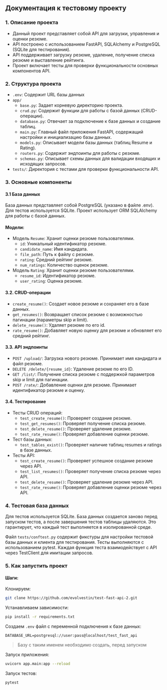 ## Документация к тестовому проекту
### 1. Описание проекта
- Данный проект представляет собой API для загрузки, управления и оценки резюме. 
- API построено с использованием FastAPI, SQLAlchemy и PostgreSQL (SQLite для тестирования). 
- API поддерживает загрузку резюме, удаление, получение списка резюме и выставление рейтинга. 
- Проект включает тесты для проверки функциональности основных компонентов API.

### 2. Структура проекта
- `.env`: Содержит URL базы данных
- `app/`
  - `base.py`: Задает корневую директорию проекта.
  - `crud.py`: Содержит функции для работы с базой данных (CRUD-операции).
  - `database.py`: Отвечает за подключение к базе данных и создание таблиц.
  - `main.py`: Главный файл приложения FastAPI, содержащий настройки и инициализацию базы данных.
  - `models.py`: Описывает модели базы данных (таблиц Resume и Rating).
  - `routers.py`: Содержит эндпоинты для работы с резюме.
  - `schemas.py`: Описывает схемы данных для валидации входящих и исходящих запросов.
- `tests/`: Директория с тестами для проверки функциональности API.

### 3. Основные компоненты
#### 3.1 База данных

База данных представляет собой PostgreSQL (указано в файле .env). 
Для тестов используется SQLite. Проект использует ORM SQLAlchemy для работы с базой данных.

#### Модели:
- Модель `Resume`: Хранит оценки резюме пользователями.
  - `id`: Уникальный идентификатор резюме.
  - `candidate_name`: Имя кандидата.
  - `file_path`: Путь к файлу с резюме.
  - `rating`: Средний рейтинг резюме.
  - `num_ratings`: Количество оценок резюме.
- Модель `Rating`: Хранит оценки резюме пользователями.
  - `resume_id`: Идентификатор резюме.
  - `user_rating`: Оценка резюме.

#### 3.2. CRUD-операции
- `create_resume()`: Создает новое резюме и сохраняет его в базе данных.
- `get_resumes()`: Возвращает список резюме с возможностью пагинации (параметры skip и limit).
- `delete_resume()`: Удаляет резюме по его id.
- `rate_resume()`: Добавляет новую оценку для резюме и обновляет его средний рейтинг.

#### 3.3. API эндпоинты
- `POST /upload/`: Загрузка нового резюме. Принимает имя кандидата и файл резюме.
- `DELETE /delete/{resume_id}`: Удаление резюме по его ID.
- `GET /list/`: Получение списка резюме с поддержкой параметров skip и limit для пагинации.
- `POST /rate/`: Добавление оценки для резюме. Принимает идентификатор резюме и оценку.

#### 3.4. Тестирование

- Тесты CRUD операций:
  - `test_create_resume()`: Проверяет создание резюме.
  - `test_get_resumes()`: Проверяет получение списка резюме.
  - `test_delete_resume()`: Проверяет удаление резюме.
  - `test_rate_resume()`: Проверяет добавление оценки резюме.
- Тест базы данных:
  - `test_tables_exist()`: Проверяет наличие таблиц resumes и ratings в базе данных.
- Тесты API:
  - `test_create_resume()`: Проверяет успешное создание резюме через API.
  - `test_list_resumes()`: Проверяет получение списка резюме через API.
  - `test_delete_resume()`: Проверяет удаление резюме через API.
  - `test_rate_resume()`: Проверяет добавление оценки резюме через API.

### 4. Тестовая база данных
Для тестов используется SQLite. 
База данных создается заново перед запуском тестов, а после завершения тестов таблицы удаляются. 
Это гарантирует, что каждый тест выполняется в изолированной среде.

Файл `tests/conftest.py` содержит фикстуры для настройки тестовой базы данных и клиента для тестирования.
Тесты выполняются с использованием pytest. Каждая функция теста взаимодействует 
с API через TestClient для имитации запросов.

### 5. Как запустить проект
#### Шаги:

Клонируем:
```bash
git clone https://github.com/evolvestin/test-fast-api-2.git
```
Устанавливаем зависимости:
```bash
pip install -r requirements.txt
```
Создаем `.env` файл с переменной подключения к базе данных:
```plaintext
DATABASE_URL=postgresql://user:pass@localhost/test_fast_api
```
> Базу с таким именем необходимо создать, перед запуском

Запуск приложения:
```bash
uvicorn app.main:app --reload
```

Запуск тестов:
```bash
pytest
```
